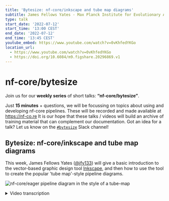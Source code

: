 ```yaml
---
title: 'Bytesize: nf-core/inkscape and tube map diagrams'
subtitle: James Fellows Yates - Max Planck Institute for Evolutionary Anthropology, Leipzig, Germany
type: talk
start_date: '2022-07-12'
start_time: '13:00 CEST'
end_date: '2022-07-12'
end_time: '13:45 CEST'
youtube_embed: https://www.youtube.com/watch?v=0vKhfedYKGo
location_url:
  - https://www.youtube.com/watch?v=0vKhfedYKGo
  - https://doi.org/10.6084/m9.figshare.20296869.v1
---
```


# nf-core/bytesize

Join us for our **weekly series** of short talks: **“nf-core/bytesize”**.

Just **15 minutes** + questions, we will be focussing on topics about using and developing nf-core pipelines.
These will be recorded and made available at <https://nf-co.re>
It is our hope that these talks / videos will build an archive of training material that can complement our documentation. Got an idea for a talk? Let us know on the [`#bytesize`](https://nfcore.slack.com/channels/bytesize) Slack channel!

## Bytesize: nf-core/inkscape and tube map diagrams

This week, James Fellows Yates ([@jfy133](https://github.com/jfy133)) will give a basic introduction to the vector-based graphic design tool [Inkscape](https://inkscape.org/), and then how to use the tool to create the popular 'tube map'-style pipeline diagrams.

![nf-core/eager pipeline diagram in the style of a tube-map](https://raw.githubusercontent.com/nf-core/eager/master/docs/images/usage/eager2_metromap_complex.png)

<details markdown="1"><summary>Video transcription</summary>
**Note: The content has been edited for reader-friendliness**

[0:01](https://www.youtube.com/watch?v=0vKhfedYKGo&t=1)
(host) Hello everyone, I'm here today with James Fellows Yates and he's going to talk about Inkscape and pipeline diagrams.

Thank you very much. This is a repeat of a talk I gave back at the last nf-core hackathon and what I'll be talking about is how you can make pretty diagrams aimed at improving your documentation. This can be making it more eye-catchy, more accessible and making people understand better how to run your pipeline and how to interpret it. What I'll do is give a very brief introduction to what you can generate with a tool called Inkscape. Then I'll give a live demo of how you use Inkscape and the main components and functionality that I use to make and the different pipeline map constructions, which become semi-famous, at least on Twitter. Then I'll show you how I will construct a pipeline diagram such as this.

[1:08](https://www.youtube.com/watch?v=0vKhfedYKGo&t=68)
The tool that we're talking about today is Inkscape, which is an open source, pretty close to professional quality software, which can run on Linux, OSX, and Windows, which is really nice. It's equivalent to to Adobe Illustrator, but it is but open source, so it's free and accessible to everybody. It's a really nice and quite polished tool and I really enjoy it a lot and I've been using it for quite a few years now. The reason why we want to use Inkscape is primarily, because of the difference between raster and vector images. When you take a photo on your phone or with a digital camera, the images that you generate are raster images, so if you zoom in really closely, you start getting these very pixely squares of different colors.

[1:58](https://www.youtube.com/watch?v=0vKhfedYKGo&t=118)
This is very nice in many ways, but when you're dealing with the web, where a lot of bioinformatic documentation is displayed on (and we people like to zoom in and out and stretch and modify things) and to make sure your images look very nice, clean and clear... When you're dealing with particular web documentation, we prefer a format called vector images. In particular the one we'll be using today is SVG. The really nice thing is that you can zoom, stretch, manipulate and you always have these smooth, very high definition lines. The way these SVGs are constructed, which are based on coordinate system, is that they are very portable. You can take different components, break it up of a particular image, and import it into other images. Examples of vector images... things you can do to improve your documentation in terms of graphic design, when it comes to bioinformatic pipelines like in nf-core, is for example to design a logo. Here's a couple of examples of nf-core: there is Sarek and Eager is another one, that I made for a different project. Logos are a very good way of making your pipelines look a bit more professional and more eye-catching. People are more likely going to trust the quality of the pipeline when it has a brand identity, which is a nice little productive procrastination if you ever need that.

[3:34](https://www.youtube.com/watch?v=0vKhfedYKGo&t=214)
You can also make workflow diagrams. This is one from Eager. This is a more a general, broad overview, which helps people to understand what are the major components of the pipeline and what it does. It doesn't go into too much detail and these are the sections and the tools it uses. If you want something more detailed, you can make something like this, which shows more the direct connections between the different components, the different tools of the particular pipeline. These give you two different purposes: This is more for selling the pipeline, if you want to pique someone's interest, by for example putting by it in a publication. Whereas this is more for the user who's actually going to be interacting with the pipeline, trying to run it. There are different stages and levels of such pipeline diagrams. You can use them to help make your pipeline more accessible from the concept of what it does.
This format is the one that became quite popular recently, but I've been playing around with other variants. This is a new one, that I'm coming up with for nf-core/taxprofiler pipeline. This shows that you don't have to stick with the particular one that I showed in a previous slide, you can play around with this as well.

[4:51](https://www.youtube.com/watch?v=0vKhfedYKGo&t=291)
All of these diagrams, all these images are done in Inkscape. In addition, it doesn't have to just be diagrams to show what you can do in your documentation. One thing that we did with Eager, which was also quite popular and I was quite proud of, is that my co-author Zandra Fagernäs she drew these very nice schematics cartoony diagrams for the output documentation. This helps people to understand better what they should be looking for when they're doing quality control in their pipeline runs. For example, she took what you get from MultiQC, so for example FastQC in this case, the first QC section. She drew little cartoony versions of what you should be seeing, separated by the three different boxes, but with little notes saying exactly what you are seeing in this and how you should interpret the results here. This acts as a very nice, quick and fast reference for people, to understand what your pipeline has done at the other end. Also it adds a little bit of fun, a little bit of color, to otherwise often very dry documentation, that can be often be very dull. Particularly for very big pipelines like Eager and Sarek, and when you have a lot of output documentation, such things can break things up a little bit and make it more accessible and more fun for a user to use.

[6:20](https://www.youtube.com/watch?v=0vKhfedYKGo&t=380)
There are other things you can do with Inkscape. For example, these are a couple of other things I've done. This was a schematic overview of some characteristics of ancient DNA, done all in Inkscape. Actually, all of these little Emojis, have been imported from another project with OpenMoji. Everything is in SVG and it's very easy to drag and drop it into my image, recolour things, change the size and so on, which is really nice. That's all benefits of this vector imaging format! Also, you can do more realistic drawings by tracing, which can be done in Inkscape. It's not so cartoony as all the other previous objects. This is a tooth, cut in half, and that's showing how to sample for ancient DNA. You can load the raster image into Inkscape then trace over the top and fill in the colours. As such you can get a particularly good representation of the object, which is then very manipulable after.

[7:23](https://www.youtube.com/watch?v=0vKhfedYKGo&t=443)
That's the things you can do with Inkscape. Now, what I'd like to do, is to go into Inkscape itself and show you some of the basic functionalities that you would need, in order to make one of the pipeline diagrams, such as this one and this one.

[7:44](https://www.youtube.com/watch?v=0vKhfedYKGo&t=464)
When you open Inkscape it should look something like this. The UIs (user interface) should be relatively familiar: you've got the toolbar right at the top, and you've got other toolbars on the sides as well. It may look a little bit different, depending on what operating system you are working on, but generally, this is the outline you will have, at least in the latest version. What you should hopefully see on my screen is a key logger, you should be able to see what I'm typing. In the case I use a shortcut, you can also see that, so keep an eye on that as well.

[8:23](https://www.youtube.com/watch?v=0vKhfedYKGo&t=503)
The most basic thing you can do in Inkscape, or with a vector image program, is making objects and shapes. I'm going to make here an object, which is a circle. I can make two circles, I can make squares, you can make triangles and convert these to stars and things like hexagons, or whatever. You can also resize these. As you can see, when I click on an object, it often will have either arrows like this, which you can resize like so. Sometimes if you click on this path editor (which I'll explain in a second) you can also edit with these squares and triangles here.

[9:05](https://www.youtube.com/watch?v=0vKhfedYKGo&t=545)
You don't have to make fixed shapes like that. You can do lines with the Bezier tool here. If I click here and click here, I'll make a line there; and with this Bezier tool, you're generating things called paths. These objects are fancy paths, but you can also create your own, random shapes you would like to make. For example, like this. You're also not fixed to having sharp corners or sharp edges. You can bend edges and you can modify the corners with the options up here, to make them curved as well. Often this path system is how you do a tracing map, as I explained in the previous slide. You can also modify these as well. You can break them apart at the nodes for example...
... and then join them together again. There's many many different ways you can manipulate these.
I should clear up slightly...

[10:21](https://www.youtube.com/watch?v=0vKhfedYKGo&t=621)
Another thing you can do is to group objects together. You have these two objects and, let's say, you're happy with the way they are positioned now, and you want to keep this relationship as you manipulate the image. We can click both: holding shift and clicking the second one. You can press CTRL + g to move them together. You can see now, I'm moving both at the same time, but they're not losing their position. Furthermore, all objects have an order, they're overlapping each other. This order you can modify.
That's probably a bad color pairing, sorry, one second, I'll just try this.
What you can see here is, that the two rings overlap each other. By pressing the page up and the page down, I'm moving what is displaying on top. These buttons are here as well, which does the same thing. You can also move to the very top of the stack so you can have as many objects as you want. For example, I can send this pink one right to the bottom as well, like this.

[11:30](https://www.youtube.com/watch?v=0vKhfedYKGo&t=690)
Another thing you can do, because everything's based on a coordinate system, is semi-programmatically reorder everything: aligning and distributing them based on some rule. Let's say I select all of these objects and I want to put them all in a single line if I go to `Object` and then `Align and Distribute`, which should open a panel on the right-hand side here. You have various options on how to arrange and distribute your different objects. Let's say I want to have them all in a horizontal line, I can press this button here `Center on Horizontal Axis` and they'll all go into the line here. The same thing also goes for vertical distribution.

[12:08](https://www.youtube.com/watch?v=0vKhfedYKGo&t=728)
Maybe you want to have everything somewhat equally spaced out. You can see these are closer than these ones, and so on. You can do this with these buttons here on `Distribute`. Then I can blend it, like that, and you can see now, that everything is pretty much ordered in exactly the same way.

[12:29](https://www.youtube.com/watch?v=0vKhfedYKGo&t=749)
These objects you can also scale and transform. Scaling. Like I said before, you can drag with the arrows here, but you can also go to the `Transform` under the `Object` menu here. You can scale it up programmatically again. I want this one to be twice the size, and press apply, you see twice the size now. If I get the square... You can also rotate things as well, so let's say 45 degree angle, to get a sort of diamond.

[13:00](https://www.youtube.com/watch?v=0vKhfedYKGo&t=780)
You can also do text and all the text generally is also vector based. You can reorder it, detach them, separate them out and so on. Clicking this text tool here, I can start writing something. The latest version of Inkscape (I've actually accidentally saw the beta version) is a bit slow with the text for some reason. I'm not entirely sure why, so it might be a bit slower than here, but you get the idea. You can make it bigger like this and and you can also color in the same way as the objects as well.

[13:45](https://www.youtube.com/watch?v=0vKhfedYKGo&t=825)
Another nice and important thing for the pipeline diagrams is, you often want to be able to, as well as align and distribute things as you were doing here, bind objects together in a consistent consistent manner. If you press the hash key on your keyboard, you can get a grid. Also in the settings under `Document Properties`, you can change the size of the grid and the style. With this, it makes it easier for you to position things correctly. When you have a grid on, you can turn on a snapping tool, as you can see up here, that you can also turn on with the percent key. With this, you can have different types of edge snapping. What I mean by that is if I have turned on the midpoint snapping, you can see how this little square pops up. It is basically moving your object, or the middle of the object in this case, to the closest point on the grid here. The same goes for the top corner here. You have to get a feeling for exactly where to hold the object, but you'll snap it. This way I can make sure... I can see on the grid that I have everything along this line here and use the snapping to alter that accordingly.

[15:02](https://www.youtube.com/watch?v=0vKhfedYKGo&t=902)
With coloring, you can see here in these objects, currently I have only colored the outline of the object, this is called a stroke. You can also fill in as well. If I go to `Object`, then `Fill in Stroke`. It shows another menu here and you can set the colors, or not. Why is it not working? There we go! They're transparent, so all objects can be transparent as well.

[15:37](https://www.youtube.com/watch?v=0vKhfedYKGo&t=937)
You can see that there are two colors: the outer line is called stroke and inside the object you can have the fill. These can be independently set, which is very nice. This applies to any object. If you want, you can change the colors based on hex colors, or RGB wheels. You can also set different stroke styles. For the moment, let's change the color again, something more obvious. You can use a solid line and you can also change the thickness of the outline and you can change the style in terms of dashes. Let's move that example. There is a lot of flexibility in this manner. For example, if you wanted to go with a web-based color, you can use these hex codes, down the bottom. As an example, if I were to go to the nf-core graphics guidelines page, just under the documentation and contributing, you can see for example here under fonts and colors, we have the official RGB values and also the hex value for this particular green. If I switch back here I can change the stroke of this object to this green. Turning off the transparency and now this is the nf-core green.

[17:09](https://www.youtube.com/watch?v=0vKhfedYKGo&t=1029)
In some cases you may not want an SVG as the final image, but you want to have a different format. That is also possible to do. If you go to `File` and `Export`, you have the option to export for example as a PNG image. You can just change it to different resolutions, depending on whether you're going to be printing or put it on the web and things like that. This means, that you also have that flexibility for different formats.

[17:39](https://www.youtube.com/watch?v=0vKhfedYKGo&t=1059)
We can move on to the question, how would you actually create the pipeline diagrams? You could create all the different components yourself, separately, but speaking from experience, that can take a lot of time. That's why we made for the nf-core website on the page Graphic design guidelines. It is actually a cheat sheet with all the different components you can use to make a pretty, evenly spaced and distributed pipeline diagram. We also have other components you can download. For example other pipelines, if you want to modify these. You can check the license over here. There are different components. For example for Sarek, Maxime made very nice file icons, which you can also download and use in your own pipeline diagrams. But for this example I'll use the ones for the pipeline components which I made before.

[18:29](https://www.youtube.com/watch?v=0vKhfedYKGo&t=1109)
I can simply save this as a file and then drag this particular file into my Inkscape here and press okay. You can see here, now i've got all of the objects there. Like I emphasized before, the nice thing about SVG images, because they're based on coordinate systems, they can be rendered in many different ways. Also downloading and importing this file into my document means I can detach the different components of this and reuse them. For example I could take my starting point and drag this over here. If I follow the grid I will snap it with the midpoint snap here, then I could take the straight line and drag this over here and stick it on there. I could put another station and put that here. Let's say now I want to do a split. I want to have two different lines because I've - let's say - optional pipelines or mutually exclusive optional steps to the pipeline. I can copy and paste this over here and then by pressing `h` or `v` I can flip and rotate the objects in that manner. I will again snap with the midpoint here and the same thing here and connect that there.

[20:05](https://www.youtube.com/watch?v=0vKhfedYKGo&t=1205)
You get the point. An important thing to emphasize, as you may have already noticed, I'm just copying and pasting. As I said, 80 % of my Inkscape work is copying and pasting components I've already made. That is why we made this cheat sheet. I highly recommend you be using this as well, but of course, you can modify them in whatever way you want. To get a basic outline I'd recommend trying something like this and then to modify. If I don't like this green color I need to ungroup this. I want a different color I can change this to a red. I'm gonna appear I would like this to have a purple on this one to be blue. Just keep working on this and construct things in this very lego-like fashion, that is my main recommendation. In this case, I can then also add a station name. I'll call it input, put this up here, put this down here. Say - Step one. You want to change the fonts of your text. For example, if you want to use the nf-core font. We have the font called `maven pro`. You can set this here as well.

[21:22](https://www.youtube.com/watch?v=0vKhfedYKGo&t=1282)
The final thing is. Maybe once you've completed your image, you want to not have this weird A4 sized page. You can also go to `File`, `Document Properties` and modify the layout in this way. For example `Setting` is landscape and also you `resize the page to content` if I press this button here. You can see that the page has been resized to cover all the different drawings that you may have in the particular document.

[21:55](https://www.youtube.com/watch?v=0vKhfedYKGo&t=1315)
This is pretty much it! The one other thing I would recommend doing before actually starting such a diagram is already having a working doodle or diagram of your pipeline. Sometimes this can get a bit fiddly when you're trying to work out exactly how everything should be spaced. For example for nf-core/taxprofiler, we used google drawings and sketched out already all of the different parts of the pipeline. It's a bit easier to move things around here by snapping them together. Then you can use this as a reference to how to make your final work for documentation. You could take the example at the top. I said is the input. I have the two splits here then I'd set them up like this and follow along the guidelines. I do that here.

[22:54](https://www.youtube.com/watch?v=0vKhfedYKGo&t=1374)
That is pretty much it. That is the basics of what you need to to learn. To recap: you have all these objects you can make, but when you come to do the pipeline diagrams, it's better to try and reuse components already made by copying and pasting. You can color things by the menu and objects. To fill in the stroke you have the fill. The stroke is the outline the object and the fill is the inside of the object. You can stretch, manipulate all of the objects, either manually by these handles, or also programmatically with the transform and `line` and `distribute objects`. Just have fun doing it! It's productive procrastination, it does make a difference. A lot of people catch their eye for example on the eager pipeline because of such workflow diagrams. We have a graphics design channel on slack, which you can join if you have any questions. Otherwise I think that is it. Thank you very much! Are there any questions?

[24:06](https://www.youtube.com/watch?v=0vKhfedYKGo&t=1446)
(host) Thank you very much! Are there any questions in the audience? I have allowed everyone to unmute yourself now, if anyone wants to say something. Otherwise, thank you very much, James, and I want to also thank the Chan Zuckerberg Initiative for funding these talks and as usual, you can continue the discussion on the bytesize Slack channel. Thank you again.

</details>
